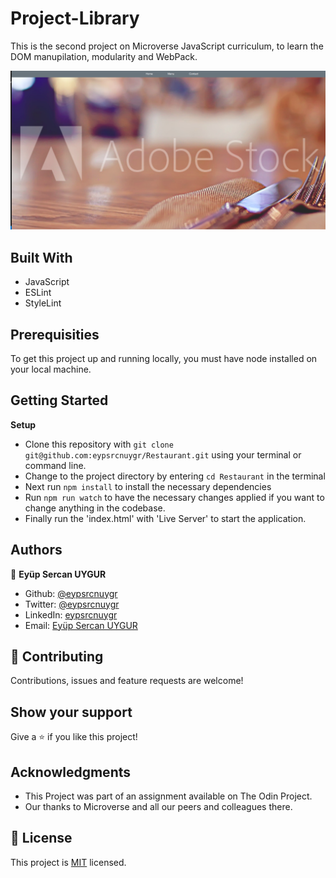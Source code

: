 # Project-Library

This is the second project on Microverse JavaScript curriculum, to learn the DOM manupilation, modularity and WebPack.

![screenshot](./dist/css/images/Screenshot1.png)<br>

## Built With

- JavaScript
- ESLint
- StyleLint

## Prerequisities

To get this project up and running locally, you must have node installed on your local machine.

## Getting Started

**Setup**

- Clone this repository with ```git clone git@github.com:eypsrcnuygr/Restaurant.git``` using your terminal or command line.<br>
- Change to the project directory by entering ```cd Restaurant``` in the terminal<br>
- Next run ```npm install``` to install the necessary dependencies<br>
- Run ```npm run watch``` to have the necessary changes applied if you want to change anything in the codebase.
- Finally run the 'index.html' with 'Live Server' to start the application.<br>

## Authors

👤 **Eyüp Sercan UYGUR**

-   Github: [@eypsrcnuygr](https://github.com/eypsrcnuygr)
-   Twitter: [@eypsrcnuygr](https://twitter.com/eypsrcnuygr)
-   LinkedIn: [eypsrcnuygr](https://www.linkedin.com/in/eypsrcnuygr/)
-   Email: [Eyüp Sercan UYGUR](sercanuygur@gmail.com)


## 🤝 Contributing

Contributions, issues and feature requests are welcome!

## Show your support

Give a ⭐️ if you like this project!

## Acknowledgments

-   This Project was part of an assignment available on The Odin Project.
-   Our thanks to Microverse and all our peers and colleagues there.

## 📝 License

This project is [MIT](lic.url) licensed.
